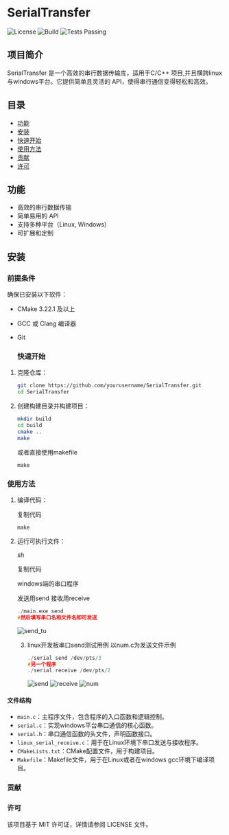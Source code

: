 # SerialTransfer

![License](https://img.shields.io/badge/license-MIT-blue.svg)
<img title="" src="https://img.shields.io/badge/build-passing-brightgreen.svg" alt="Build" data-align="inline">
<img alt="Tests Passing" src="https://github.com/anuraghazra/github-readme-stats/workflows/Test/badge.svg" />

## 项目简介

SerialTransfer 是一个高效的串行数据传输库，适用于C/C++ 项目,并且横跨linux与windows平台。它提供简单且灵活的 API，使得串行通信变得轻松和高效。

## 目录

- [功能](#功能)
- [安装](#安装)
- [快速开始](#快速开始)
- [使用方法](#使用方法)
- [贡献](#贡献)
- [许可](#许可)

## 功能

- 高效的串行数据传输
- 简单易用的 API
- 支持多种平台（Linux,  Windows）
- 可扩展和定制

## 安装

### 前提条件

确保已安装以下软件：

- CMake 3.22.1 及以上

- GCC 或 Clang 编译器

- Git
  
  ### 快速开始
1. 克隆仓库：
   
   ```sh
   git clone https://github.com/yourusername/SerialTransfer.git
   cd SerialTransfer
   ```

2. 创建构建目录并构建项目：
   
   ```sh
   mkdir build
   cd build
   cmake ..
   make
   ```
   
   或者直接使用makefile
   
   ```shell
   make
   ```

### 使用方法

1. 编译代码：
   
   复制代码
   
   `make`

2. 运行可执行文件：
   
   sh
   
   复制代码
   
   windows端的串口程序
   
   发送用send 接收用receive
   
   ```cpp
   ./main.exe send
   #然后填写串口名和文件名即可发送
   ```
   
   ![send_tu](https://img.picgo.net/2024/05/28/-2024-05-28-1830149e3ff862df4d0191.png)
   
   3. linux开发板串口send测试用例 以num.c为发送文件示例
      
      ```cpp
      ./serial send /dev/pts/3
      #另一个程序
      ./serial receive /dev/pts/2
      ```
      
      ![send](https://img.picgo.net/2024/05/28/send751f45413c39179e.png)
      ![receive](https://img.picgo.net/2024/05/28/receivea3142c39d2d69fdf.png)
      ![num](https://img.picgo.net/2024/05/28/num6585f474450c004d.png)

#### 文件结构

- `main.c`：主程序文件，包含程序的入口函数和逻辑控制。
- `serial.c`：实现windows平台串口通信的核心函数。
- `serial.h`：串口通信函数的头文件，声明函数接口。
- `linux_serial_receive.c`：用于在Linux环境下串口发送与接收程序。
- `CMakeLists.txt`：CMake配置文件，用于构建项目。
- `Makefile`：Makefile文件，用于在Linux或者在windows gcc环境下编译项目。

### 贡献

### 许可

该项目基于 MIT 许可证，详情请参阅 LICENSE 文件。
